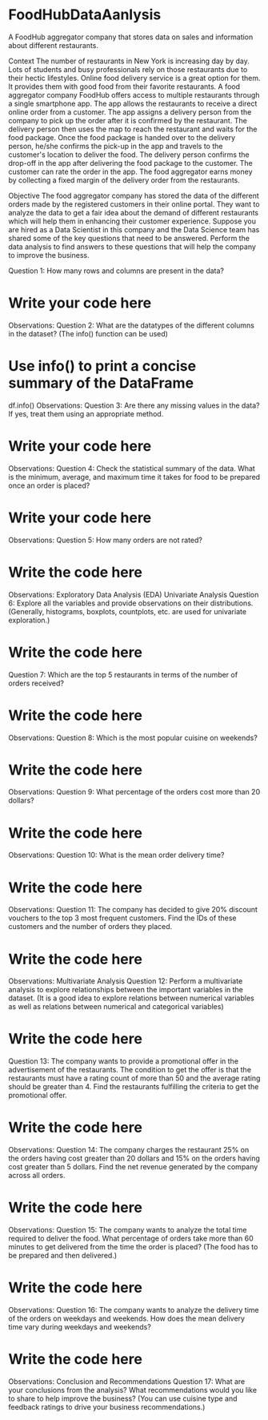 # FoodHubDataAanlysis
A FoodHub aggregator company that stores data on sales and information about different restaurants.

Context
The number of restaurants in New York is increasing day by day. Lots of students and busy professionals rely on those restaurants due to their hectic lifestyles. Online food delivery service is a great option for them. It provides them with good food from their favorite restaurants. A food aggregator company FoodHub offers access to multiple restaurants through a single smartphone app.
The app allows the restaurants to receive a direct online order from a customer. The app assigns a delivery person from the company to pick up the order after it is confirmed by the restaurant. The delivery person then uses the map to reach the restaurant and waits for the food package. Once the food package is handed over to the delivery person, he/she confirms the pick-up in the app and travels to the customer's location to deliver the food. The delivery person confirms the drop-off in the app after delivering the food package to the customer. The customer can rate the order in the app. The food aggregator earns money by collecting a fixed margin of the delivery order from the restaurants.

Objective
The food aggregator company has stored the data of the different orders made by the registered customers in their online portal. They want to analyze the data to get a fair idea about the demand of different restaurants which will help them in enhancing their customer experience. Suppose you are hired as a Data Scientist in this company and the Data Science team has shared some of the key questions that need to be answered. Perform the data analysis to find answers to these questions that will help the company to improve the business.

Question 1: How many rows and columns are present in the data?
# Write your code here
Observations:
Question 2: What are the datatypes of the different columns in the dataset? (The info() function can be used)
# Use info() to print a concise summary of the DataFrame
df.info()
Observations:
Question 3: Are there any missing values in the data? If yes, treat them using an appropriate method.
# Write your code here
Observations:
Question 4: Check the statistical summary of the data. What is the minimum, average, and maximum time it takes for food to be prepared once an order is placed?
# Write your code here
Observations:
Question 5: How many orders are not rated?
# Write the code here
Observations:
Exploratory Data Analysis (EDA)
Univariate Analysis
Question 6: Explore all the variables and provide observations on their distributions. (Generally, histograms, boxplots, countplots, etc. are used for univariate exploration.)
# Write the code here
Question 7: Which are the top 5 restaurants in terms of the number of orders received?
# Write the code here
Observations:
Question 8: Which is the most popular cuisine on weekends?
# Write the code here
Observations:
Question 9: What percentage of the orders cost more than 20 dollars?
# Write the code here
Observations:
Question 10: What is the mean order delivery time?
# Write the code here
Observations:
Question 11: The company has decided to give 20% discount vouchers to the top 3 most frequent customers. Find the IDs of these customers and the number of orders they placed.
# Write the code here
Observations:
Multivariate Analysis
Question 12: Perform a multivariate analysis to explore relationships between the important variables in the dataset. (It is a good idea to explore relations between numerical variables as well as relations between numerical and categorical variables)
# Write the code here
Question 13: The company wants to provide a promotional offer in the advertisement of the restaurants. The condition to get the offer is that the restaurants must have a rating count of more than 50 and the average rating should be greater than 4. Find the restaurants fulfilling the criteria to get the promotional offer.
# Write the code here
Observations:
Question 14: The company charges the restaurant 25% on the orders having cost greater than 20 dollars and 15% on the orders having cost greater than 5 dollars. Find the net revenue generated by the company across all orders.
# Write the code here
Observations:
Question 15: The company wants to analyze the total time required to deliver the food. What percentage of orders take more than 60 minutes to get delivered from the time the order is placed? (The food has to be prepared and then delivered.)
# Write the code here
Observations:
Question 16: The company wants to analyze the delivery time of the orders on weekdays and weekends. How does the mean delivery time vary during weekdays and weekends?
# Write the code here
Observations:
Conclusion and Recommendations
Question 17: What are your conclusions from the analysis? What recommendations would you like to share to help improve the business? (You can use cuisine type and feedback ratings to drive your business recommendations.)
